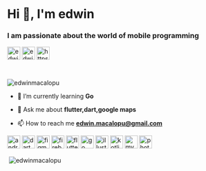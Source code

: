 <h1 align="left">Hi 👋, I'm edwin</h1>
<h3 align="left">I am passionate about the world of mobile programming</h3>
<a href="https://twitter.com/edwindz2" target="blank"><img src="https://img.icons8.com/color/2x/twitter-circled.png" alt="edwindz2" width="30" height="30" align="center" /></a>
  <a href="https://fb.com/edwinmdz" target="blank"><img src="https://img.icons8.com/color/2x/facebook-new.png" alt="edwinmdz" width="30" height="30" align="center" /></a> <a href="https://www.youtube.com/c/https://www.youtube.com/channel/ucbdfsvx9_joykt8ispl4hkq" target="blank"><img src="https://img.icons8.com/fluent/2x/youtube-play.png" alt="https://www.youtube.com/channel/ucbdfsvx9_joykt8ispl4hkq" width="30" height="30" align="center" /></a></h3>
<p>&nbsp;</p>  
<p align="left"> <img src="https://komarev.com/ghpvc/?username=edwinmacalopu" alt="edwinmacalopu" /> </p>

- 🌱 I’m currently learning **Go**

- 💬 Ask me about **flutter,dart,google maps**

- 📫 How to reach me **edwin.macalopu@gmail.com**

<p align="left"><img src="https://devicons.github.io/devicon/devicon.git/icons/android/android-original-wordmark.svg" alt="android" width="30" height="30"/> <img src="https://www.vectorlogo.zone/logos/dartlang/dartlang-icon.svg" alt="dart" width="30" height="30"/> <img src="https://www.vectorlogo.zone/logos/figma/figma-icon.svg" alt="figma" width="30" height="30"/> <img src="https://www.vectorlogo.zone/logos/firebase/firebase-icon.svg" alt="firebase" width="30" height="30"/> <img src="https://www.vectorlogo.zone/logos/flutterio/flutterio-icon.svg" alt="flutter" width="30" height="30"/> <img src="https://devicons.github.io/devicon/devicon.git/icons/go/go-original.svg" alt="go" width="30" height="30"/> <img src="https://www.vectorlogo.zone/logos/adobe_illustrator/adobe_illustrator-icon.svg" alt="illustrator" width="30" height="30"/> <img src="https://www.vectorlogo.zone/logos/kotlinlang/kotlinlang-icon.svg" alt="kotlin" width="30" height="30"/> <img src="https://devicons.github.io/devicon/devicon.git/icons/mysql/mysql-original-wordmark.svg" alt="mysql" width="30" height="30"/> <img src="https://devicons.github.io/devicon/devicon.git/icons/photoshop/photoshop-plain.svg" alt="photoshop" width="30" height="30"/></p><p>&nbsp;<img align="center" src="https://github-readme-stats.vercel.app/api?username=edwinmacalopu&show_icons=true" alt="edwinmacalopu" /></p>
